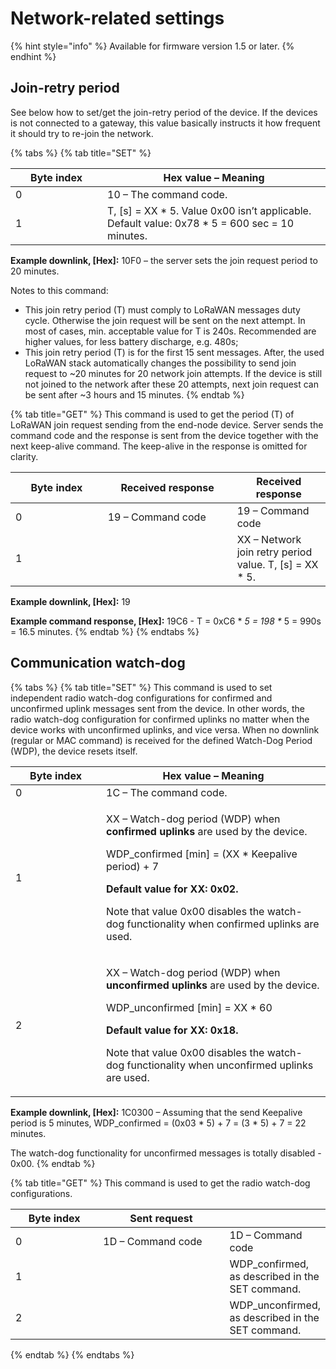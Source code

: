 # Network-related settings

{% hint style="info" %}
Available for firmware version 1.5 or later.
{% endhint %}

## Join-retry period

See below how to set/get the join-retry period of the device. If the devices is not connected to a gateway, this value basically instructs it how frequent it should try to re-join the network.

{% tabs %}
{% tab title="SET" %}
<table><thead><tr><th width="131">Byte index</th><th>Hex value – Meaning</th></tr></thead><tbody><tr><td>0</td><td>10 – The command code.</td></tr><tr><td>1</td><td>T, [s] = XX * 5. Value 0x00 isn’t applicable. Default value: 0x78 * 5 = 600 sec = 10 minutes.</td></tr></tbody></table>

**Example downlink, \[Hex]:** 10F0 – the server sets the join request period to 20 minutes.

Notes to this command:

* This join retry period (T) must comply to LoRaWAN messages duty cycle. Otherwise the join request will be sent on the next attempt. In most of cases, min. acceptable value for T is 240s. Recommended are higher values, for less battery discharge, e.g. 480s;       &#x20;
* This join retry period (T) is for the first 15 sent messages. After, the used LoRaWAN stack automatically changes the possibility to send join request to \~20 minutes for 20 network join attempts. If the device is still not joined to the network after these 20 attempts, next join request can be sent after \~3 hours and 15 minutes.
{% endtab %}

{% tab title="GET" %}
This command is used to get the period (T) of LoRaWAN join request sending from the end-node device. Server sends the command code and the response is sent from the device together with the next keep-alive command. The keep-alive in the response is omitted for clarity.

<table><thead><tr><th width="131.66666666666666">Byte index</th><th width="191">Received response</th><th>Received response</th></tr></thead><tbody><tr><td>0</td><td>19 – Command code</td><td>19 – Command code</td></tr><tr><td>1</td><td></td><td>XX – Network join retry period value. T, [s] = XX * 5.</td></tr></tbody></table>

**Example downlink, \[Hex]:** 19

**Example command response, \[Hex]:** 19C6 - T = 0xC6 \* _5 = 198 \*_ 5 = 990s = 16.5 minutes.
{% endtab %}
{% endtabs %}

## Communication watch-dog

{% tabs %}
{% tab title="SET" %}
This command is used to set independent radio watch-dog configurations for confirmed and unconfirmed uplink messages sent from the device. In other words, the radio watch-dog configuration for confirmed uplinks no matter when the device works with unconfirmed uplinks, and vice versa. When no downlink (regular or MAC command) is received for the defined Watch-Dog Period (WDP), the device resets itself.

<table><thead><tr><th width="129">Byte index</th><th>Hex value – Meaning</th></tr></thead><tbody><tr><td>0</td><td>1C – The command code.</td></tr><tr><td>1</td><td><p>XX – Watch-dog period (WDP) when <strong>confirmed uplinks</strong> are used by the device.</p><p>WDP_confirmed [min] = (XX * Keepalive period) + 7</p><p></p><p><strong>Default value for XX: 0x02.</strong></p><p>Note that value 0x00 disables the watch-dog functionality when confirmed uplinks are used.</p></td></tr><tr><td>2</td><td><p>XX – Watch-dog period (WDP) when <strong>unconfirmed uplinks</strong> are used by the device.</p><p>WDP_unconfirmed [min] = XX * 60 </p><p></p><p><strong>Default value for XX: 0x18.</strong></p><p>Note that value 0x00 disables the watch-dog functionality when unconfirmed uplinks are used.</p></td></tr></tbody></table>

**Example downlink, \[Hex]:** 1C0300 – Assuming that the send Keepalive period is 5 minutes,  WDP\_confirmed = (0x03 \* 5) + 7 = (3 \* 5) + 7 = 22 minutes.&#x20;

The watch-dog functionality for unconfirmed messages is totally disabled - 0x00.
{% endtab %}

{% tab title="GET" %}
This command is used to get the radio watch-dog configurations.

<table><thead><tr><th width="134.66666666666666">Byte index</th><th width="200">Sent request</th><th></th></tr></thead><tbody><tr><td>0</td><td>1D – Command code</td><td>1D – Command code</td></tr><tr><td>1</td><td></td><td>WDP_confirmed, as described in the SET command.</td></tr><tr><td>2</td><td></td><td>WDP_unconfirmed, as described in the SET command.</td></tr></tbody></table>
{% endtab %}
{% endtabs %}
